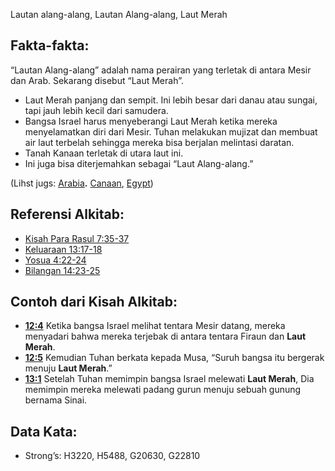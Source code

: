 Lautan alang-alang, Lautan Alang-alang, Laut Merah

## Fakta-fakta:

“Lautan Alang-alang” adalah nama perairan yang terletak di antara Mesir dan Arab. Sekarang disebut “Laut Merah”.

* Laut Merah panjang dan sempit. Ini lebih besar dari danau atau sungai, tapi jauh lebih kecil dari samudera.
* Bangsa Israel harus menyeberangi Laut Merah ketika mereka menyelamatkan diri dari Mesir. Tuhan melakukan mujizat dan membuat air laut terbelah sehingga mereka bisa berjalan melintasi daratan.
* Tanah Kanaan terletak di utara laut ini.
* Ini juga bisa diterjemahkan sebagai “Laut Alang-alang.”

(Lihst jugs: [Arabia](../names/arabia.md)**.** [Canaan](../names/canaan.md), [Egypt](../names/egypt.md))

## Referensi Alkitab:

* [Kisah Para Rasul 7:35-37](rc://en/tn/help/act/07/35)
* [Keluaraan 13:17-18](rc://en/tn/help/exo/13/17)
* [Yosua 4:22-24](rc://en/tn/help/jos/04/22)
* [Bilangan 14:23-25](rc://en/tn/help/num/14/23)

## Contoh dari Kisah Alkitab:

* __[12:4](rc://en/tn/help/obs/12/04)__ Ketika bangsa Israel melihat tentara Mesir datang, mereka menyadari bahwa mereka terjebak di antara tentara Firaun dan __Laut Merah__.
* __[12:5](rc://en/tn/help/obs/12/05)__ Kemudian Tuhan berkata kepada Musa, “Suruh bangsa itu bergerak menuju __Laut Merah__.”
* __[13:1](rc://en/tn/help/obs/13/01)__ Setelah Tuhan memimpin bangsa Israel melewati __Laut Merah__, Dia memimpin mereka melewati padang gurun menuju sebuah gunung bernama Sinai.

## Data Kata:

* Strong’s: H3220, H5488, G20630, G22810
